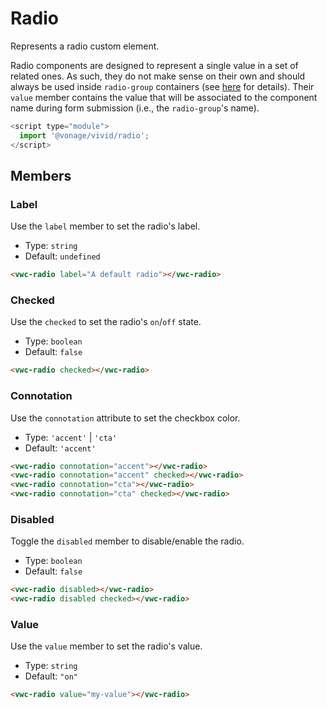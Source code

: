 # Radio

Represents a radio custom element.

Radio components are designed to represent a single value in a set of related ones.
As such, they do not make sense on their own and should always be used inside `radio-group` containers (see [here](https://www.w3.org/WAI/ARIA/apg/patterns/radiobutton/) for details).
Their `value` member contains the value that will be associated to the component name during form submission (i.e., the `radio-group`'s name).

```js
<script type="module">
  import '@vonage/vivid/radio';
</script>
```

## Members

### Label

Use the `label` member to set the radio's label.

- Type: `string`
- Default: `undefined`

```html preview
<vwc-radio label="A default radio"></vwc-radio>
```

### Checked

Use the `checked` to set the radio's `on`/`off` state.

- Type: `boolean`
- Default: `false`

```html preview
<vwc-radio checked></vwc-radio>
```

### Connotation
Use the `connotation` attribute to set the checkbox color.

- Type: `'accent'` | `'cta'`
- Default: `'accent'`


```html preview
<vwc-radio connotation="accent"></vwc-radio>
<vwc-radio connotation="accent" checked></vwc-radio>
<vwc-radio connotation="cta"></vwc-radio>
<vwc-radio connotation="cta" checked></vwc-radio>
```

### Disabled

Toggle the `disabled` member to disable/enable the radio.

- Type: `boolean`
- Default: `false`

```html preview
<vwc-radio disabled></vwc-radio>
<vwc-radio disabled checked></vwc-radio>
```

### Value

Use the `value` member to set the radio's value.

- Type: `string`
- Default: `"on"`

```html preview
<vwc-radio value="my-value"></vwc-radio>
```
